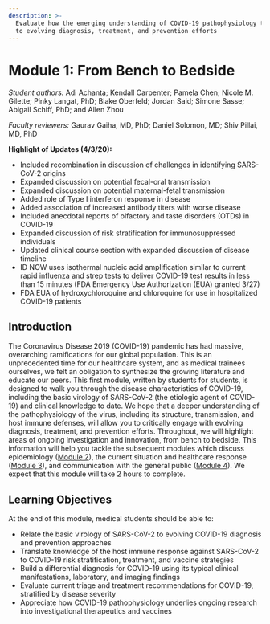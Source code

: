 ```yaml
---
description: >-
  Evaluate how the emerging understanding of COVID-19 pathophysiology translates
  to evolving diagnosis, treatment, and prevention efforts
---
```


# Module 1: From Bench to Bedside

_Student authors:_ Adi Achanta; Kendall Carpenter; Pamela Chen; Nicole M. Gilette; Pinky Langat, PhD; Blake Oberfeld; Jordan Said; Simone Sasse; Abigail Schiff, PhD; and Allen Zhou

_Faculty reviewers:_ Gaurav Gaiha, MD, PhD; Daniel Solomon, MD; Shiv Pillai, MD, PhD

**Highlight of Updates \(4/3/20\):**

* Included recombination in discussion of challenges in identifying SARS-CoV-2 origins
* Expanded discussion on potential fecal-oral transmission 
* Expanded discussion on potential maternal-fetal transmission
* Added role of Type I interferon response in disease
* Added association of increased antibody titers with worse disease
* Included anecdotal reports of olfactory and taste disorders \(OTDs\) in COVID-19
* Expanded discussion of risk stratification for immunosuppressed individuals
* Updated clinical course section with expanded discussion of disease timeline
* ID NOW uses isothermal nucleic acid amplification similar to current rapid influenza and strep tests to deliver COVID-19 test results in less than 15 minutes \(FDA Emergency Use Authorization \(EUA\) granted 3/27\)
* FDA EUA of hydroxychloroquine and chloroquine for use in hospitalized COVID-19 patients

## Introduction

The Coronavirus Disease 2019 \(COVID-19\) pandemic has had massive, overarching ramifications for our global population. This is an unprecedented time for our healthcare system, and as medical trainees ourselves, we felt an obligation to synthesize the growing literature and educate our peers. This first module, written by students for students, is designed to walk you through the disease characteristics of COVID-19, including the basic virology of SARS-CoV-2 \(the etiologic agent of COVID-19\) and clinical knowledge to date. We hope that a deeper understanding of the pathophysiology of the virus, including its structure, transmission, and host immune defenses, will allow you to critically engage with evolving diagnosis, treatment, and prevention efforts. Throughout, we will highlight areas of ongoing investigation and innovation, from bench to bedside. This information will help you tackle the subsequent modules which discuss epidemiology \([Module 2](https://futuremdvscovid.gitbook.io/covid19-curriculum/module-2-epidemiology-principles)\), the current situation and healthcare response \([Module 3](https://futuremdvscovid.gitbook.io/covid19-curriculum/module-3-current-situation-and-healthcare-response)\), and communication with the general public \([Module 4](https://futuremdvscovid.gitbook.io/covid19-curriculum/module-4-communicating-information-about-covid-19)\). We expect that this module will take 2 hours to complete.

## Learning Objectives

At the end of this module, medical students should be able to:

* Relate the basic virology of SARS-CoV-2 to evolving COVID-19 diagnosis and prevention approaches
* Translate knowledge of the host immune response against SARS-CoV-2 to COVID-19 risk stratification, treatment, and vaccine strategies
* Build a differential diagnosis for COVID-19 using its typical clinical manifestations, laboratory, and imaging findings 
* Evaluate current triage and treatment recommendations for COVID-19, stratified by disease severity
* Appreciate how COVID-19 pathophysiology underlies ongoing research into investigational therapeutics and vaccines



